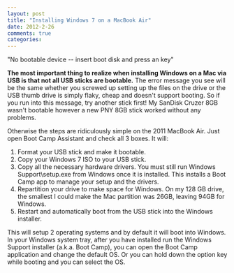 ```yaml
---
layout: post
title: "Installing Windows 7 on a MacBook Air"
date: 2012-2-26
comments: true
categories: 
---
```


<p>"No bootable device -- insert boot disk and press an key"</p>
<p><strong>The most important thing to realize when installing Windows on a
    Mac via USB is that not all USB sticks are bootable.</strong> The error
    message you see will be the same whether you screwed up setting up the files
    on the drive or the USB thumb drive is simply flaky, cheap and doesn't
    support booting. So if you run into this message, try another stick first!
    My SanDisk Cruzer 8GB wasn't bootable however a new PNY 8GB stick worked
    without any problems.</p>
<p>Otherwise the steps are ridiculously simple on the 2011 MacBook Air. Just
    open Boot Camp Assistant and check all 3 boxes. It will:</p>
<ol>
    <li>Format your USB stick and make it bootable.</li>
    <li>Copy your Windows 7 ISO to your USB stick.</li>
    <li>Copy all the necessary hardware drivers. You must still run Windows
        Support\setup.exe from Windows once it is installed. This installs a
        Boot Camp app to manage your setup and the drivers.</li>
    <li>Repartition your drive to make space for Windows. On my 128 GB
        drive, the smallest I could make the Mac partition was 26GB, leaving
        94GB for Windows.</li>
    <li>Restart and automatically boot from the USB stick into the Windows
        installer.</li>
</ol>
<p>This will setup 2 operating systems and by default it will boot into
    Windows. In your Windows system tray, after you have installed run the
    Windows Support installer (a.k.a. Boot Camp), you can open the Boot Camp
    application and change the default OS. Or you can hold down the option key
    while booting and you can select the OS.</p>

